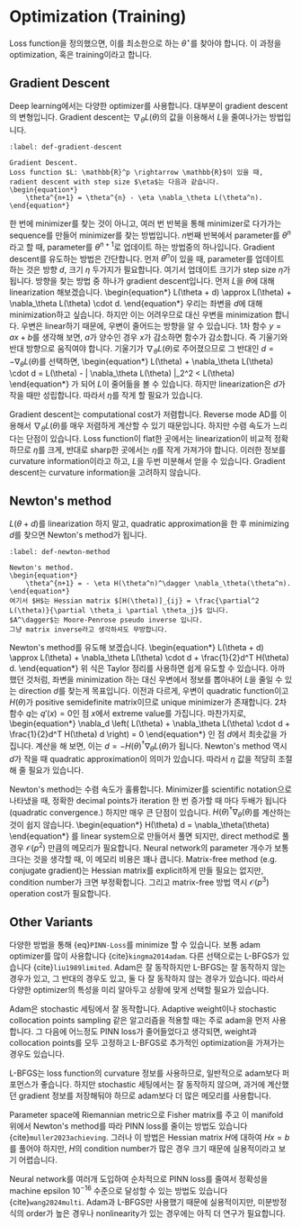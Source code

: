 # Optimization (Training)
Loss function을 정의했으면, 이를 최소한으로 하는 $\theta^\star$를 찾아야 합니다.
이 과정을 optimization, 혹은 training이라고 합니다.

## Gradient Descent
Deep learning에서는 다양한 optimizer를 사용합니다.
대부분이 gradient descent의 변형입니다.
Gradient descent는 $\nabla_\theta L(\theta)$의 값을 이용해서 $L$을 줄여나가는 방법입니다.

```{prf:definition}
:label: def-gradient-descent

Gradient Descent.
Loss function $L: \mathbb{R}^p \rightarrow \mathbb{R}$이 있을 때,
radient descent with step size $\eta$는 다음과 같습니다.
\begin{equation*}
    \theta^{n+1} = \theta^{n} - \eta \nabla_\theta L(\theta^n).
\end{equation*}
```

한 번에 minimizer를 찾는 것이 아니고, 여러 번 반복을 통해 minimizer로 다가가는 sequence를 만들어 minimizer를 찾는 방법입니다.
$n$번째 반복에서 parameter를 $\theta^n$라고 할 때, parameter를 $\theta^{n+1}$로 업데이트 하는 방법중의 하나입니다.
Gradient descent를 유도하는 방법은 간단합니다.
먼저 $\theta^n$이 있을 때, parameter를 업데이트 하는 것은 방향 $d$, 크기 $\eta$ 두가지가 필요합니다.
여기서 업데이트 크기가 step size $\eta$가 됩니다.
방향을 찾는 방법 중 하나가 gradient descent입니다.
먼저 $L$을 $\theta$에 대해 linearization 해보겠습니다.
\begin{equation*}
    L(\theta + d) \approx L(\theta) + \nabla_\theta L(\theta) \cdot d.
\end{equation*}
우리는 좌변을 $d$에 대해 minimization하고 싶습니다.
하지만 이는 어려우므로 대신 우변을 minimization 합니다.
우변은 linear하기 때문에, 우변이 줄어드는 방향을 알 수 있습니다.
1차 함수 $y = ax + b$를 생각해 보면, $a$가 양수인 경우 $x$가 감소하면 함수가 감소합니다.
즉 기울기와 반대 방향으로 움직여야 합니다.
기울기가 $\nabla_\theta L(\theta)$로 주어졌으므로 그 반대인 $d = -\nabla_\theta L(\theta)$를 선택하면,
\begin{equation*}
    L(\theta) + \nabla_\theta L(\theta) \cdot d = L(\theta) - \| \nabla_\theta L(\theta) \|_2^2 < L(\theta)
\end{equation*}
가 되어 $L$이 줄어듦을 볼 수 있습니다.
하지만 linearization은 $d$가 작을 때만 성립합니다.
따라서 $\eta$를 작게 할 필요가 있습니다.

Gradient descent는 computational cost가 저렴합니다.
Reverse mode AD를 이용해서 $\nabla_\theta L(\theta)$를 매우 저렴하게 계산할 수 있기 때문입니다.
하지만 수렴 속도가 느리다는 단점이 있습니다.
Loss function이 flat한 곳에서는 linearization이 비교적 정확하므로 $\eta$를 크게,
반대로 sharp한 곳에서는 $\eta$를 작게 가져가야 합니다.
이러한 정보를 curvature information이라고 하고, $L$을 두번 미분해서 얻을 수 있습니다.
Gradient descent는 curvature information을 고려하지 않습니다.


## Newton's method
$L(\theta + d)$를 linearization 하지 말고, quadratic approximation을 한 후 minimizing $d$를 찾으면 Newton's method가 됩니다.
```{prf:definition}
:label: def-newton-method

Newton's method.
\begin{equation*}
    \theta^{n+1} = - \eta H(\theta^n)^\dagger \nabla_\theta(\theta^n).
\end{equation*}
여기서 $H$는 Hessian matrix $[H(\theta)]_{ij} = \frac{\partial^2 L(\theta)}{\partial \theta_i \partial \theta_j}$ 입니다.
$A^\dagger$는 Moore-Penrose pseudo inverse 입니다.
그냥 matrix inverse라고 생각하셔도 무방합니다.
```

Newton's method를 유도해 보겠습니다.
\begin{equation*}
    L(\theta + d) \approx L(\theta) + \nabla_\theta L(\theta) \cdot d + \frac{1}{2}d^T H(\theta) d.
\end{equation*}
위 식은 Taylor 정리를 사용하면 쉽게 유도할 수 있습니다.
아까 했던 것처럼, 좌변을 minimization 하는 대신 우변에서 정보를 뽑아내어 $L$을 줄일 수 있는 direction $d$를 찾는게 목표입니다.
이전과 다르게, 우변이 quadratic function이고 $H(\theta)$가 positive semidefinite matrix이므로 unique minimizer가 존재합니다.
2차 함수 $q$는 $q'(x) = 0$인 점 $x$에서 extreme value를 가집니다.
마찬가지로,
\begin{equation*}
    \nabla_d \left( L(\theta) + \nabla_\theta L(\theta) \cdot d + \frac{1}{2}d^T H(\theta) d \right) = 0
\end{equation*}
인 점 $d$에서 최솟값을 가집니다.
계산을 해 보면, 이는 $d = - H(\theta)^\dagger \nabla_\theta L(\theta)$가 됩니다.
Newton's method 역시 $d$가 작을 때 quadratic approximation이 의미가 있습니다.
따라서 $\eta$ 값을 적당히 조절해 줄 필요가 있습니다.

Newton's method는 수렴 속도가 훌륭합니다.
Minimizer를 scientific notation으로 나타냈을 때,
정확한 decimal points가 iteration 한 번 증가할 때 마다 두배가 됩니다 (quadratic convergence.)
하지만 매우 큰 단점이 있습니다.
$H(\theta)^\dagger \nabla_\theta(\theta)$를 계산하는 것이 쉽지 않습니다.
\begin{equation*}
    H(\theta) d = \nabla_\theta(\theta)
\end{equation*}
를 linear system으로 만들어서 풀면 되지만,
direct method로 풀 경우 $\mathcal{O}(p^2)$ 만큼의 메모리가 필요합니다.
Neural network의 parameter 개수가 보통 크다는 것을 생각할 때, 이 메모리 비용은 꽤나 큽니다.
Matrix-free method (e.g. conjugate gradient)는 Hessian matrix를 explicit하게 만들 필요는 없지만,
condition number가 크면 부정확합니다.
그리고 matrix-free 방법 역시 $\mathcal{O}(p^3)$ operation cost가 필요합니다.


## Other Variants
다양한 방법을 통해 {eq}`PINN-Loss`를 minimize 할 수 있습니다.
보통 adam optimizer를 많이 사용합니다 {cite}`kingma2014adam`.
다른 선택으로는 L-BFGS가 있습니다 {cite}`liu1989limited`.
Adam은 잘 동작하지만 L-BFGS는 잘 동작하지 않는 경우가 있고, 그 반대의 경우도 있고, 둘 다 잘 동작하지 않는 경우가 있습니다.
따라서 다양한 optimizer의 특성을 미리 알아두고 상황에 맞게 선택할 필요가 있습니다.

Adam은 stochastic 세팅에서 잘 동작합니다.
Adaptive weight이나 stochastic collocation points sampling 같은 알고리즘을 적용할 때는 주로 adam을 먼저 사용합니다.
그 다음에 어느정도 PINN loss가 줄어들었다고 생각되면, weight과 collocation points를 모두 고정하고 L-BFGS로 추가적인 optimization을 가져가는 경우도 있습니다.

L-BFGS는 loss function의 curvature 정보를 사용하므로, 일반적으로 adam보다 퍼포먼스가 좋습니다.
하지만 stochastic 세팅에서는 잘 동작하지 않으며, 과거에 계산했던 gradient 정보를 저장해둬야 하므로 adam보다 더 많은 메모리를 사용합니다.

Parameter space에 Riemannian metric으로 Fisher matrix를 주고 이 manifold 위에서 Newton's method를 따라 PINN loss를 줄이는 방법도 있습니다 {cite}`muller2023achieving`.
그러나 이 방법은 Hessian matrix $H$에 대하여 $Hx=b$를 풀어야 하지만, $H$의 condition number가 많은 경우 크기 때문에 실용적이라고 보기 어렵습니다.

Neural network를 여러개 도입하여 순차적으로 PINN loss를 줄여서 정확성을 machine epsilon $10^{-16}$ 수준으로 달성할 수 있는 방법도 있습니다 {cite}`wang2024multi`.
Adam과 L-BFGS만 사용했기 때문에 실용적이지만, 미분방정식의 order가 높은 경우나 nonlinearity가 있는 경우에는 아직 더 연구가 필요합니다.
